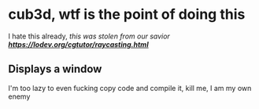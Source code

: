 # cub3d, wtf is the point of doing this
I hate this already, 
*this was stolen from our savior **https://lodev.org/cgtutor/raycasting.html***

## Displays a window
I'm too lazy to even fucking copy code and compile it, kill me, I am my own enemy
